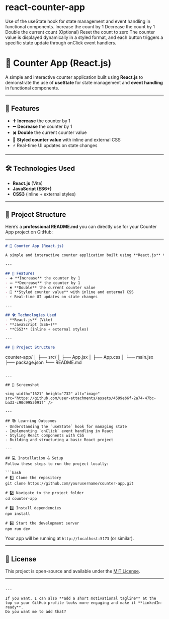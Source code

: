 # react-counter-app
Use of the useState hook for state management and event handling in functional components.  Increase the count by 1  Decrease the count by 1  Double the current count  (Optional) Reset the count to zero  The counter value is displayed dynamically in a styled format, and each button triggers a specific state update through onClick event handlers.
# 🧮 Counter App (React.js)

A simple and interactive counter application built using **React.js** to demonstrate the use of **useState** for state management and **event handling** in functional components.

---

## 🚀 Features
- ➕ **Increase** the counter by 1
- ➖ **Decrease** the counter by 1
- ✖️ **Double** the current counter value
- 🎨 **Styled counter value** with inline and external CSS
- ⚡ Real-time UI updates on state changes

---

## 🛠️ Technologies Used
- **React.js** (Vite)
- **JavaScript (ES6+)**
- **CSS3** (inline + external styles)

---

## 📂 Project Structure
Here’s a **professional README.md** you can directly use for your Counter App project on GitHub:

---

```markdown
# 🧮 Counter App (React.js)

A simple and interactive counter application built using **React.js** to demonstrate the use of **useState** for state management and **event handling** in functional components.

---

## 🚀 Features
- ➕ **Increase** the counter by 1
- ➖ **Decrease** the counter by 1
- ✖️ **Double** the current counter value
- 🎨 **Styled counter value** with inline and external CSS
- ⚡ Real-time UI updates on state changes

---

## 🛠️ Technologies Used
- **React.js** (Vite)
- **JavaScript (ES6+)**
- **CSS3** (inline + external styles)

---

## 📂 Project Structure
```

counter-app/
│
├── src/
│   ├── App.jsx
│   ├── App.css
│   └── main.jsx
├── package.json
└── README.md

````

---

## 📸 Screenshot

<img width="1621" height="732" alt="image" src="https://github.com/user-attachments/assets/4599eb6f-2a74-47bc-ba33-c90d9953091f" />

---

## 📚 Learning Outcomes
- Understanding the `useState` hook for managing state
- Implementing `onClick` event handling in React
- Styling React components with CSS
- Building and structuring a basic React project

---

## 💻 Installation & Setup
Follow these steps to run the project locally:

```bash
# 1️⃣ Clone the repository
git clone https://github.com/yourusername/counter-app.git

# 2️⃣ Navigate to the project folder
cd counter-app

# 3️⃣ Install dependencies
npm install

# 4️⃣ Start the development server
npm run dev
````

Your app will be running at `http://localhost:5173` (or similar).

---

## 📜 License

This project is open-source and available under the [MIT License](LICENSE).

---

```

---

If you want, I can also **add a short motivational tagline** at the top so your GitHub profile looks more engaging and make it **LinkedIn-ready**.  
Do you want me to add that?
```

